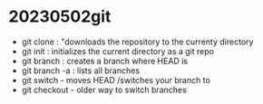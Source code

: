 # 20230502git

- git clone <URL>: "downloads the repository to the currenty directory
- git init : initializes the current directory as a git repo
- git branch <NAME> : creates a branch where HEAD is
- git branch -a : lists all branches
- git switch <NAME> - moves HEAD /switches your branch to <NAME>
- git checkout <NAME> - older way to switch branches

